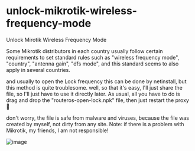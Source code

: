 # unlock-mikrotik-wireless-frequency-mode
Unlock Mirotik Wireless Frequency Mode 

Some Mikrotik distributors in each country usually follow certain requirements to set standard rules such as "wireless frequency mode", "country", "antenna gain", "dfs mode", and this standard seems to also apply in several countries.

and usually to open the Lock frequency this can be done by netinstall, but this method is quite troublesome. well, so that it's easy, I'll just share the file, so I'll just have to use it directly later.
As usual, all you have to do is drag and drop the "routeros-open-lock.npk" file, then just restart the proxy 🙂

don't worry, the file is safe from malware and viruses, because the file was created by myself, not dirty from any site.
Note: if there is a problem with Mikrotik, my friends, I am not responsible!

![image](https://github.com/buananetpbun/unlock-mikrotik-wireless-frequency-mode/assets/42666125/230cd5bc-e845-4232-b944-c39f9772b938)
